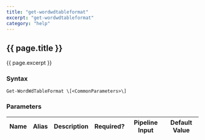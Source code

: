 ```yaml
---
title: "get-wordwdtableformat"
excerpt: "get-wordwdtableformat"
category: "help"
---
```

## {{ page.title }}
{{ page.excerpt }}

### Syntax
`Get-WordWdTableFormat \[<CommonParameters>\]`

### Parameters

<table class="table table-striped table-bordered table-condensed visible-on">
	<thead>
		<tr>
			<th>Name</th>
			<th class="visible-lg visible-md">Alias</th>
			<th>Description</th>
			<th class="visible-lg visible-md">Required?</th>
			<th class="visible-lg">Pipeline Input</th>
			<th class="visible-lg">Default Value</th>
		</tr>
	</thead>
	<tbody>
	</tbody>
</table>			

